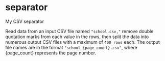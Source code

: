 # separator
 My CSV separator

Read data from an input CSV file named ```"school.csv,"``` remove double quotation marks from each value in the rows, then split the data into numerous output CSV files with a maximum of ```400 rows``` each.
The output file names are in the format ```"school_{page_count}.csv"```, where {page_count} represents the page number.